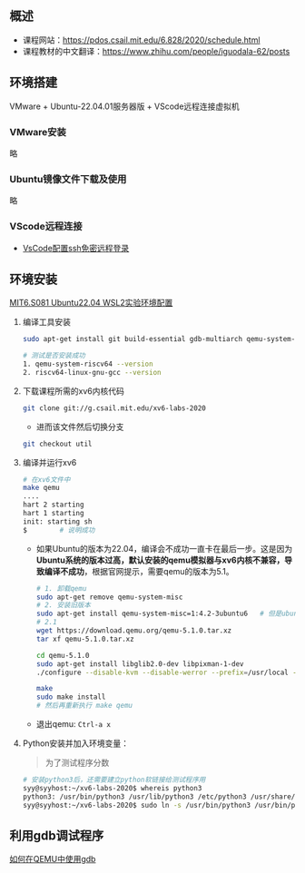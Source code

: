 ## 概述
- 课程网站：https://pdos.csail.mit.edu/6.828/2020/schedule.html
- 课程教材的中文翻译：https://www.zhihu.com/people/iguodala-62/posts
## 环境搭建
VMware + Ubuntu-22.04.01服务器版 + VScode远程连接虚拟机

### VMware安装

略

### Ubuntu镜像文件下载及使用

略

### VScode远程连接

- [VsCode配置ssh免密远程登录](https://blog.csdn.net/qq_44571245/article/details/123031276)

## 环境安装

[MIT6.S081 Ubuntu22.04 WSL2实验环境配置](https://zhuanlan.zhihu.com/p/537461426)

1. 编译工具安装

   ```sh
   sudo apt-get install git build-essential gdb-multiarch qemu-system-misc gcc-riscv64-linux-gnu binutils-riscv64-linux-gnu 
   
   # 测试是否安装成功
   1. qemu-system-riscv64 --version
   2. riscv64-linux-gnu-gcc --version
   ```

2. 下载课程所需的xv6内核代码

   ```sh
   git clone git://g.csail.mit.edu/xv6-labs-2020
   ```

   -  进而该文件然后切换分支

     ```sh
     git checkout util
     ```

3. 编译并运行xv6

   ```sh
   # 在xv6文件中
   make qemu
   ....
   hart 2 starting
   hart 1 starting
   init: starting sh
   $ 		# 说明成功
   ```

   - 如果Ubuntu的版本为22.04，编译会不成功一直卡在最后一步。这是因为**Ubuntu系统的版本过高，默认安装的qemu模拟器与xv6内核不兼容，导致编译不成功**，根据官网提示，需要qemu的版本为5.1。

     ```sh
     # 1. 卸载qemu
     sudo apt-get remove qemu-system-misc
     # 2. 安装旧版本
     sudo apt-get install qemu-system-misc=1:4.2-3ubuntu6	# 但是ubuntu22.04已经找不到该版本,需要手动安装
     # 2.1
     wget https://download.qemu.org/qemu-5.1.0.tar.xz
     tar xf qemu-5.1.0.tar.xz
     
     cd qemu-5.1.0
     sudo apt-get install libglib2.0-dev libpixman-1-dev
     ./configure --disable-kvm --disable-werror --prefix=/usr/local --target-list="riscv64-softmmu"
     
     make 
     sudo make install
     # 然后再重新执行 make qemu
     ```
     
   - 退出qemu: `Ctrl-a x`

4. Python安装并加入环境变量：

   > 为了测试程序分数

   ```sh
   # 安装python3后，还需要建立python软链接给测试程序用
   syy@syyhost:~/xv6-labs-2020$ whereis python3
   python3: /usr/bin/python3 /usr/lib/python3 /etc/python3 /usr/share/python3 /usr/share/man/man1/python3.1.gz
   syy@syyhost:~/xv6-labs-2020$ sudo ln -s /usr/bin/python3 /usr/bin/python
   ```

## 利用gdb调试程序

[如何在QEMU中使用gdb](https://gwzlchn.github.io/202106/6-s081-lab0/)

